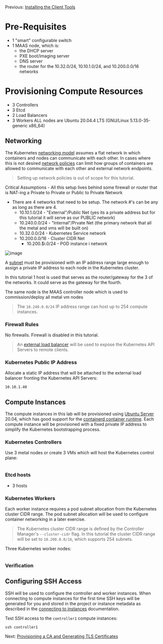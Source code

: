 Previous: [Installing the Client Tools](02-client-tools.md)

# Pre-Requisites
* 1 "smart" configurable switch
* 1 MAAS node, which is: 
  * the DHCP server
  * PXE boot/imaging server  
  * DNS server
  * the router for the 10.32.0/24, 10.10.1.0/24, and 10.200.0.0/16 networks  



# Provisioning Compute Resources
* 3 Controllers
* 3 Etcd 
* 2 Load Balancers
* 3 Workers
ALL nodes are Ubuntu 20.04.4 LTS (GNU/Linux 5.13.0-35-generic x86_64)



## Networking

The Kubernetes [networking model](https://kubernetes.io/docs/concepts/cluster-administration/networking/#kubernetes-model) assumes a flat network in which containers and nodes can communicate with each other. In cases where this is not desired [network policies](https://kubernetes.io/docs/concepts/services-networking/network-policies/) can limit how groups of containers are allowed to communicate with each other and external network endpoints.

> Setting up network policies is out of scope for this tutorial.

Critical Assumptions - All this setup lives behind some firewall or router that is NAT-ing a Private to Private or Public to Private Network

* There are 4 networks that need to be setup. The network #'s can be any as long as there are 4.
  * 10.10.1.0/24  - "External"/Public Net  (yes its a private address but for this tutorial it will serve as our PUBLIC network) 
  * 10.240.0.0/24  - "Internal"/Prvate Net  (the primary network that all the metal and vms will be built on)
  * 10.32.0.0/24 - Kubernetes Service network
  * 10.200.0.0/16  - Cluster CIDR Net
    * 10.200.$i.0/24 - POD instance i network
   
![image](https://user-images.githubusercontent.com/13760175/159127748-a89b07bd-855a-4aa9-9672-10e20c494004.png)


A [subnet](https://cloud.google.com/compute/docs/vpc/#vpc_networks_and_subnets) must be provisioned with an IP address range large enough to assign a private IP address to each node in the Kubernetes cluster.

In this tutorial 1 host is used that serves as the router/gateway for the 3 of the networks. It could serve as the gateway for the fourth. 

 The same node is the MAAS controller node which is used to commission/deploy all metal vm nodes  


> The `10.240.0.0/24` IP address range can host up to 254 compute instances.

### Firewall Rules

No firewalls. Firewall is disabled in this tutorial.




> An [external load balancer](https://cloud.google.com/compute/docs/load-balancing/network/) will be used to expose the Kubernetes API Servers to remote clients.


### Kubernetes Public IP Address

Allocate a static IP address that will be attached to the external load balancer fronting the Kubernetes API Servers:

```
10.10.1.40
```


## Compute Instances

The compute instances in this lab will be provisioned using [Ubuntu Server](https://www.ubuntu.com/server) 20.04, which has good support for the [containerd container runtime](https://github.com/containerd/containerd). Each compute instance will be provisioned with a fixed private IP address to simplify the Kubernetes bootstrapping process.

### Kubernetes Controllers

Use 3 metal nodes or create 3 VMs which will host the Kubernetes control plane:

```
```

### Etcd hosts
* 3 hosts


### Kubernetes Workers

Each worker instance requires a pod subnet allocation from the Kubernetes cluster CIDR range. The pod subnet allocation will be used to configure container networking in a later exercise. 

> The Kubernetes cluster CIDR range is defined by the Controller Manager's `--cluster-cidr` flag. In this tutorial the cluster CIDR range will be set to `10.200.0.0/16`, which supports 254 subnets.

Three Kubernetes worker nodes:

```
```

### Verification



## Configuring SSH Access

SSH will be used to configure the controller and worker instances. When connecting to compute instances for the first time SSH keys will be generated for you and stored in the project or instance metadata as described in the [connecting to instances](https://cloud.google.com/compute/docs/instances/connecting-to-instance) documentation.

Test SSH access to the `controller1` compute instances:

```
ssh controller1  
```


Next: [Provisioning a CA and Generating TLS Certificates](04-certificate-authority.md)

